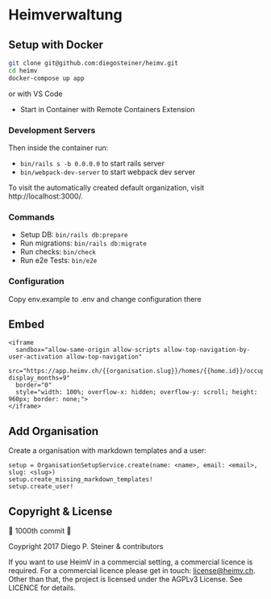 # Heimverwaltung

## Setup with Docker

```sh
git clone git@github.com:diegosteiner/heimv.git
cd heimv
docker-compose up app
```

or with VS Code

- Start in Container with Remote Containers Extension

### Development Servers

Then inside the container run:

- ```bin/rails s -b 0.0.0.0``` to start rails server
- ```bin/webpack-dev-server``` to start webpack dev server


To visit the automatically created default organization, visit http://localhost:3000/.

### Commands

- Setup DB: `bin/rails db:prepare`
- Run migrations: `bin/rails db:migrate`
- Run checks: `bin/check`
- Run e2e Tests: `bin/e2e`

### Configuration

Copy env.example to .env and change configuration there

## Embed

```
<iframe 
  sandbox="allow-same-origin allow-scripts allow-top-navigation-by-user-activation allow-top-navigation"
  src="https://app.heimv.ch/{{organisation.slug}}/homes/{{home.id}}/occupancies/embed?display_months=9" 
  border="0" 
  style="width: 100%; overflow-x: hidden; overflow-y: scroll; height: 960px; border: none;">
</iframe>
```

## Add Organisation

Create a organisation with markdown templates and a user:

```
setup = OrganisationSetupService.create(name: <name>, email: <email>, slug: <slug>)
setup.create_missing_markdown_templates!
setup.create_user!
```

## Copyright & License

🎂 1000th commit 🎂

Coypright 2017 Diego P. Steiner & contributors

If you want to use HeimV in a commercial setting, a commercial licence
is required. For a commercial licence please get in touch: license@heimv.ch. 
Other than that, the project is licensed under the AGPLv3 License. 
See LICENCE for details.
